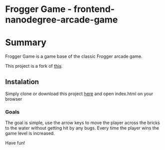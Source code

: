 Frogger Game - frontend-nanodegree-arcade-game
===============================

# Summary
Frogger Game is a game base of the classic Frogger arcade game.

This project is a fork of [this](https://github.com/fernandodof/frontend-nanodegree-arcade-game).

## Instalation
Simply clone or download this project [here](https://github.com/fernandodof/frontend-nanodegree-arcade-game/archive/master.zip) and open index.html on your browser

### Goals
The goal is simple, use the arrow keys to move the player across the bricks to the water without getting hit by any bugs.
Every time the player wins the game level is increased.

Have fun!

